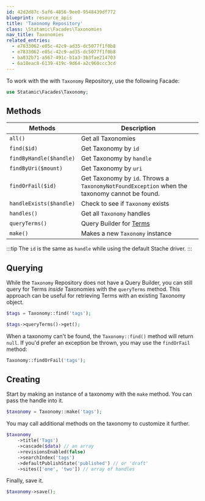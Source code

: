 ```yaml
---
id: 42d2d87c-5af6-4856-9ee0-9548439df772
blueprint: resource_apis
title: 'Taxonomy Repository'
class: \Statamic\Facades\Taxonomies
nav_title: Taxonomies
related_entries:
  - e7833062-e05c-42c9-ad35-dc5077f1f0b8
  - e7833062-e05c-42c9-ad35-dc5077f1f0b8
  - ba832b71-a567-491c-b1a3-3b3fae214703
  - 6a18eac8-6139-419c-9d64-a2c960ccc3cd
---
```

To work with the with `Taxonomy` Repository, use the following Facade:

```php
use Statamic\Facades\Taxonomy;
```

## Methods

| Methods | Description |
| ------- | ----------- |
| `all()` | Get all Taxonomies |
| `find($id)` | Get Taxonomy by `id` |
| `findByHandle($handle)` | Get Taxonomy by `handle` |
| `findByUri($mount)` | Get Taxonomy by `uri` |
| `findOrFail($id)` | Get Taxonomy by `id`. Throws a `TaxonomyNotFoundException` when the taxonomy cannot be found. |
| `handleExists($handle)` | Check to see if `Taxonomy` exists |
| `handles()` | Get all `Taxonomy` handles |
| `queryTerms()` | Query Builder for [Terms](/content-queries/term-repository) |
| `make()` | Makes a new `Taxonomy` instance |

:::tip
The `id` is the same as `handle` while using the default Stache driver.
:::

## Querying

While the `Taxonomy` Repository does not have a Query Builder, you can still query for Terms _inside_ Taxonomies with the `queryTerms` method. This approach can be useful for retrieving Terms with an existing Taxonomy object.

```php
$tags = Taxonomy::find('tags');

$tags->queryTerms()->get();
```

When a taxonomy can't be found, the `Taxonomy::find()` method will return `null`. If you'd prefer an exception be thrown, you may use the `findOrFail` method:

```php
Taxonomy::findOrFail('tags');
```

## Creating

Start by making an instance of a taxonomy with the `make` method. You can pass the handle into it.

```php
$taxonomy = Taxonomy::make('tags');
```

You may call additional methods on the taxonomy to customize it further.

```php
$taxonomy
    ->title('Tags')
    ->cascade($data) // an array
    ->revisionsEnabled(false)
    ->searchIndex('tags')
    ->defaultPublishState('published') // or 'draft'
    ->sites(['one', 'two']) // array of handles
```

Finally, save it.

```php
$taxonomy->save();
```
